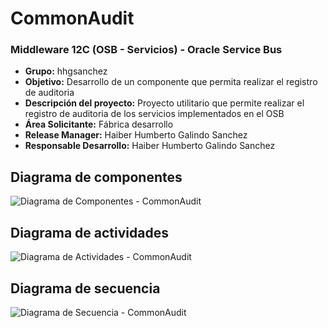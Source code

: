 # CommonAudit

### Middleware 12C (OSB - Servicios) - Oracle Service Bus

* <b> Grupo:</b> hhgsanchez <br>
* <b> Objetivo:</b> Desarrollo de un componente que permita realizar el registro de auditoria<br>
* <b> Descripción del proyecto:</b> Proyecto utilitario que permite realizar el registro de auditoria de los servicios implementados en el OSB<br>
* <b> Área Solicitante:</b> Fábrica desarrollo<br>
* <b> Release Manager:</b> Haiber Humberto Galindo Sanchez<br>
* <b> Responsable Desarrollo:</b> Haiber Humberto Galindo Sanchez<br>

## Diagrama de componentes

![Diagrama de Componentes - CommonAudit](https://user-images.githubusercontent.com/95983030/146460035-b27418bf-1b6b-4cd6-8f83-7a7f487aca48.jpg)

## Diagrama de actividades

![Diagrama de Actividades - CommonAudit](https://user-images.githubusercontent.com/95983030/146460082-110251fd-86cf-458f-9c4a-829baa99e8b7.jpg)

## Diagrama de secuencia

![Diagrama de Secuencia - CommonAudit](https://user-images.githubusercontent.com/95983030/146460123-159a32b6-4fb6-49f9-9c3c-61574893b0de.jpg)
